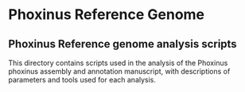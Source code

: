 # Phoxinus Reference Genome



## Phoxinus Reference genome analysis scripts
This directory contains scripts used in the analysis of the Phoxinus phoxinus assembly and annotation manuscript, with descriptions of parameters and tools used for each analysis.
